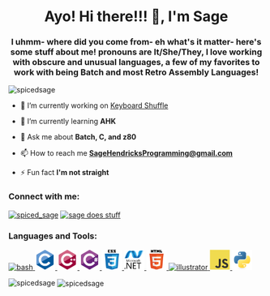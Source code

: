 <h1 align="center">Ayo! Hi there!!! 👋, I'm Sage</h1>
<h3 align="center">I uhmm- where did you come from- eh what's it matter- here's some stuff about me! pronouns are It/She/They, I love working with obscure and unusual languages, a few of my favorites to work with being Batch and most Retro Assembly Languages!</h3>

<p align="left"> <img src="https://komarev.com/ghpvc/?username=spicedsage&label=Profile%20views&color=0e75b6&style=flat" alt="spicedsage" /> </p>

- 🔭 I’m currently working on [Keyboard Shuffle](https://github.com/SpicedSage/Cpp--Keyboard-Randomizer)

- 🌱 I’m currently learning **AHK**

- 💬 Ask me about **Batch, C, and z80**

- 📫 How to reach me **SageHendricksProgramming@gmail.com**

- ⚡ Fun fact **I'm not straight**

<h3 align="left">Connect with me:</h3>
<p align="left">
<a href="https://instagram.com/spiced_sage" target="blank"><img align="center" src="https://raw.githubusercontent.com/rahuldkjain/github-profile-readme-generator/master/src/images/icons/Social/instagram.svg" alt="spiced_sage" height="30" width="40" /></a>
<a href="https://www.youtube.com/c/sage does stuff" target="blank"><img align="center" src="https://raw.githubusercontent.com/rahuldkjain/github-profile-readme-generator/master/src/images/icons/Social/youtube.svg" alt="sage does stuff" height="30" width="40" /></a>
</p>

<h3 align="left">Languages and Tools:</h3>
<p align="left"> <a href="https://www.gnu.org/software/bash/" target="_blank" rel="noreferrer"> <img src="https://www.vectorlogo.zone/logos/gnu_bash/gnu_bash-icon.svg" alt="bash" width="40" height="40"/> </a> <a href="https://www.cprogramming.com/" target="_blank" rel="noreferrer"> <img src="https://raw.githubusercontent.com/devicons/devicon/master/icons/c/c-original.svg" alt="c" width="40" height="40"/> </a> <a href="https://www.w3schools.com/cpp/" target="_blank" rel="noreferrer"> <img src="https://raw.githubusercontent.com/devicons/devicon/master/icons/cplusplus/cplusplus-original.svg" alt="cplusplus" width="40" height="40"/> </a> <a href="https://www.w3schools.com/cs/" target="_blank" rel="noreferrer"> <img src="https://raw.githubusercontent.com/devicons/devicon/master/icons/csharp/csharp-original.svg" alt="csharp" width="40" height="40"/> </a> <a href="https://www.w3schools.com/css/" target="_blank" rel="noreferrer"> <img src="https://raw.githubusercontent.com/devicons/devicon/master/icons/css3/css3-original-wordmark.svg" alt="css3" width="40" height="40"/> </a> <a href="https://dotnet.microsoft.com/" target="_blank" rel="noreferrer"> <img src="https://raw.githubusercontent.com/devicons/devicon/master/icons/dot-net/dot-net-original-wordmark.svg" alt="dotnet" width="40" height="40"/> </a> <a href="https://www.w3.org/html/" target="_blank" rel="noreferrer"> <img src="https://raw.githubusercontent.com/devicons/devicon/master/icons/html5/html5-original-wordmark.svg" alt="html5" width="40" height="40"/> </a> <a href="https://www.adobe.com/in/products/illustrator.html" target="_blank" rel="noreferrer"> <img src="https://www.vectorlogo.zone/logos/adobe_illustrator/adobe_illustrator-icon.svg" alt="illustrator" width="40" height="40"/> </a> <a href="https://developer.mozilla.org/en-US/docs/Web/JavaScript" target="_blank" rel="noreferrer"> <img src="https://raw.githubusercontent.com/devicons/devicon/master/icons/javascript/javascript-original.svg" alt="javascript" width="40" height="40"/> </a> <a href="https://www.python.org" target="_blank" rel="noreferrer"> <img src="https://raw.githubusercontent.com/devicons/devicon/master/icons/python/python-original.svg" alt="python" width="40" height="40"/> </a> </p>

<p><img align="left" src="https://github-readme-stats.vercel.app/api/top-langs?username=spicedsage&show_icons=true&locale=en&layout=compact" alt="spicedsage" /></p>

<p>&nbsp;<img align="center" src="https://github-readme-stats.vercel.app/api?username=spicedsage&show_icons=true&locale=en" alt="spicedsage" /></p>
